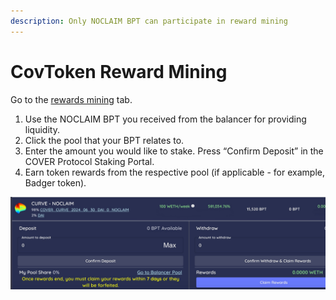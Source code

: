 ```yaml
---
description: Only NOCLAIM BPT can participate in reward mining
---
```


# CovToken Reward Mining

Go to the [rewards mining](https://app.coverprotocol.com/app/rewards) tab.

1. Use the NOCLAIM BPT you received from the balancer for providing liquidity.
2. Click the pool that your BPT relates to.
3. Enter the amount you would like to stake. Press “Confirm Deposit” in the COVER Protocol Staking Portal.
4. Earn token rewards from the respective pool \(if applicable - for example, Badger token\).

![](../../.gitbook/assets/screen-shot-2021-01-13-at-8.31.09-pm%20%281%29.jpg)

